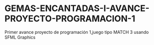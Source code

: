 # GEMAS-ENCANTADAS-I-AVANCE-PROYECTO-PROGRAMACION-1
Primer avance proyecto de programación 1,juego tipo MATCH 3 usando SFML Graphics

